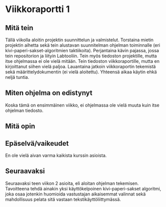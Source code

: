 # Viikkoraportti 1

## Mitä tein
Tällä viikolla aloitin projektin suunnittelun ja valmistelut. Torstaina mietin projektin aihetta sekä tein alustavan suunnitelman ohjelman toiminnalle (eri kivi-paperi-sakset-algoritmien taktiikoita). Perjantaina kävin pajassa, jossa tein repositorion ja liityin Labtooliin. Tein myös tiedoston projektille, mutta itse ohjelmassa ei ole vielä mitään. Tein tiedoston viikkoraportille, mutta en kirjoittanut siihen vielä paljoa. Lauantaina jatkoin viikkoraportin tekemistä sekä määrittelydokumentin (ei vielä aloitettu). Yhteensä aikaa käytin ehkä neljä tuntia.

## Miten ohjelma on edistynyt
Koska tämä on ensimmäinen viikko, ei ohjelmassa ole vielä muuta kuin itse ohjelman tiedosto.

## Mitä opin

## Epäselvä/vaikeudet
En ole vielä aivan varma kaikista kurssin asioista.

## Seuraavaksi
Seuraavaksi teen viikon 2 asioita, eli aloitan ohjelman tekemisen. Tavoitteena tehdä ainakin yksi käyttökelpoinen kivi-paperi-sakset algoritmi, joka osaa jotenkin huomioida vastustajan aikaisemmat valinnat sekä mahdollisuus pelata sitä vastaan tekstikäyttöliittymässä.
